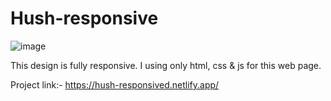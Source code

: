# Hush-responsive

![image](https://github.com/Mud2003/Hush-responsive/assets/108977790/45f50abb-bfab-4715-a93d-c693be37eba2)


This design is fully responsive. I using only html, css & js for this web page.

Project link:- https://hush-responsived.netlify.app/
